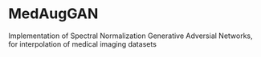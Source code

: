 # MedAugGAN

Implementation of Spectral Normalization Generative Adversial Networks, for interpolation of medical imaging datasets